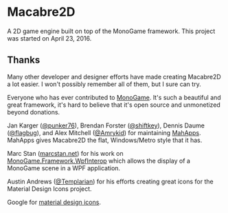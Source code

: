 # Macabre2D

A 2D game engine built on top of the MonoGame framework. This project was started on April 23, 2016.

## Thanks

Many other developer and designer efforts have made creating Macabre2D a lot easier. I won't possibly remember all of them, but I sure can try.

Everyone who has ever contributed to [MonoGame](https://github.com/MonoGame/MonoGame). It's such a beautiful and great framework, it's hard to believe that it's open source and unmonetized beyond donations.

Jan Karger ([@punker76](https://twitter.com/punker76)), Brendan Forster ([@shiftkey](https://twitter.com/shiftkey)), Dennis Daume ([@flagbug](https://twitter.com/flagbug)), and Alex Mitchell ([@Amrykid](https://twitter.com/Amrykid)) for maintaining [MahApps](https://mahapps.com/). MahApps gives Macabre2D the flat, Windows/Metro style that it has.

Marc Stan ([marcstan.net](https://marcstan.net)) for his work on [MonoGame.Framework.WpfInterop](https://github.com/MarcStan/MonoGame.Framework.WpfInterop) which allows the display of a MonoGame scene in a WPF application.

Austin Andrews ([@Templarian](https://twitter.com/Templarian)) for his efforts creating great icons for the Material Design Icons project.

Google for [material design icons](https://github.com/google/material-design-icons).
